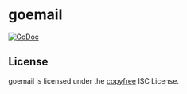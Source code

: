 # goemail

[![GoDoc](https://img.shields.io/badge/godoc-reference-blue.svg)](http://godoc.org/github.com/yenole/goemail)

## License

goemail is licensed under the [copyfree](http://copyfree.org) ISC License.
